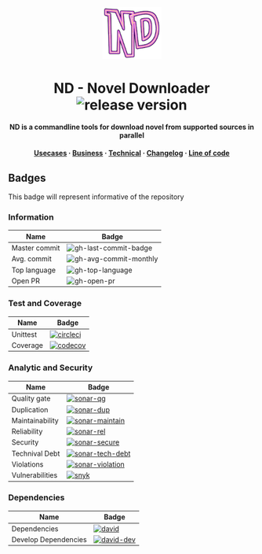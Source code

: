 <p align="center">
  <img src="./docs/assets/icon.png" width="120px">
</p>

<!-- Title -->
<h1 align="center">
  ND - Novel Downloader

  <img alt="release version" src="https://img.shields.io/github/v/release/kamontat/nd?include_prereleases&logo=github&logoColor=white&sort=semver&style=flat-square">
</h1>

<!-- description -->
<p align="center">
  <strong>ND is a commandline tools for download novel from supported sources in parallel</strong>
</p>

<!-- Internal link -->
<h4 align="center">
  <a href="docs/Usecases.md">Usecases</a>
  <span> · </span>
  <a href="docs/Business.md">Business</a>
  <span> · </span>
  <a href="docs/Technical.md">Technical</a>
  <span> · </span>
  <a href="docs/reports/CHANGELOG.md">Changelog</a>
  <span> · </span>
  <a href="docs/reports/loc">Line of code</a>
</h4>

## Badges

This badge will represent informative of the repository

### Information

| Name          | Badge                                           |
| ------------- | ----------------------------------------------- |
| Master commit | ![gh-last-commit-badge][gh-last-commit-badge]   |
| Avg. commit   | ![gh-avg-commit-monthly][gh-avg-commit-monthly] |
| Top language  | ![gh-top-language][gh-top-language]             |
| Open PR       | ![gh-open-pr][gh-open-pr]                       |

### Test and Coverage

| Name     | Badge                                        |
| -------- | -------------------------------------------- |
| Unittest | [![circleci][circleci-badge]][circleci-link] |
| Coverage | [![codecov][codecov-badge]][codecov-link]    |

### Analytic and Security

| Name            | Badge                                                             |
| --------------- | ----------------------------------------------------------------- |
| Quality gate    | [![sonar-qg][sonar-qg-badge]][sonar-link]                         |
| Duplication     | [![sonar-dup][sonar-dup-badge]][sonar-dup-link]                   |
| Maintainability | [![sonar-maintain][sonar-maintain-badge]][sonar-maintain-link]    |
| Reliability     | [![sonar-rel][sonar-rel-badge]][sonar-rel-link]                   |
| Security        | [![sonar-secure][sonar-secure-badge]][sonar-secure-link]          |
| Technival Debt  | [![sonar-tech-debt][sonar-tech-debt-badge]][sonar-tech-debt-link] |
| Violations      | [![sonar-violation][sonar-violation-badge]][sonar-link]           |
| Vulnerabilities | [![snyk][snyk-badge]][snyk-link]                                  |

### Dependencies

| Name                 | Badge                                           |
| -------------------- | ----------------------------------------------- |
| Dependencies         | [![david][david-badge]][david-link]             |
| Develop Dependencies | [![david-dev][david-dev-badge]][david-dev-link] |

[gh-last-commit-badge]: https://img.shields.io/github/last-commit/kamontat/nd/master?label=latest&logo=github&logoColor=white&style=flat-square
[gh-avg-commit-monthly]: https://img.shields.io/github/commit-activity/m/kamontat/nd?label=activity&logo=github&logoColor=white&style=flat-square
[gh-top-language]: https://img.shields.io/github/languages/top/kamontat/nd?logo=github&logoColor=white&style=flat-square
[gh-open-pr]: https://img.shields.io/github/issues-pr/kamontat/nd?logo=github&logoColor=white&style=flat-square
[circleci-badge]: https://img.shields.io/circleci/build/github/kamontat/nd?logo=circleci&logoColor=white&style=flat-square
[circleci-link]: https://circleci.com/gh/kamontat/workflows/nd
[codecov-badge]: https://img.shields.io/codecov/c/github/kamontat/nd?logo=codecov&logoColor=white&style=flat-square
[codecov-link]: https://codecov.io/gh/kamontat/nd
[snyk-badge]: https://img.shields.io/snyk/vulnerabilities/github/kamontat/nd?logo=snyk&logoColor=white&style=flat-square
[snyk-link]: https://app.snyk.io/org/kamontat/project/a5bcf3c4-23ce-43c3-8afe-b63b690252f2
[david-badge]: https://img.shields.io/david/kamontat/nd?style=flat-square
[david-link]: https://david-dm.org/kamontat/nd
[david-dev-badge]: https://img.shields.io/david/dev/kamontat/nd?style=flat-square
[david-dev-link]: https://david-dm.org/kamontat/nd?type=dev
[sonar-qg-badge]: https://sonarcloud.io/api/project_badges/measure?project=kamontat_nd&metric=alert_status
[sonar-link]: https://sonarcloud.io/dashboard?id=kamontat_nd
[sonar-dup-badge]: https://sonarcloud.io/api/project_badges/measure?project=kamontat_nd&metric=duplicated_lines_density
[sonar-dup-link]: https://sonarcloud.io/component_measures?id=kamontat_nd&metric=Duplications&view=list
[sonar-maintain-badge]: https://sonarcloud.io/api/project_badges/measure?project=kamontat_nd&metric=sqale_rating
[sonar-maintain-link]: https://sonarcloud.io/component_measures?id=kamontat_nd&metric=Maintainability&view=list
[sonar-rel-badge]: https://sonarcloud.io/api/project_badges/measure?project=kamontat_nd&metric=reliability_rating
[sonar-rel-link]: https://sonarcloud.io/component_measures?id=kamontat_nd&metric=Reliability&view=list
[sonar-secure-badge]: https://sonarcloud.io/api/project_badges/measure?project=kamontat_nd&metric=security_rating
[sonar-secure-link]: https://sonarcloud.io/component_measures?id=kamontat_nd&metric=Security&view=list
[sonar-tech-debt-badge]: https://sonarcloud.io/api/project_badges/measure?project=kamontat_nd&metric=sqale_index
[sonar-tech-debt-link]: https://sonarcloud.io/component_measures?id=kamontat_nd&metric=sqale_index&view=list
[sonar-violation-badge]: https://img.shields.io/sonar/violations/kamontat_nd?format=long&server=https%3A%2F%2Fsonarcloud.io&style=flat-square
